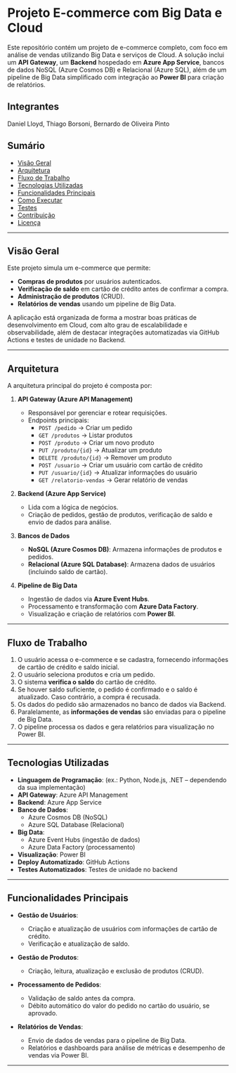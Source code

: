 # Projeto E-commerce com Big Data e Cloud

Este repositório contém um projeto de e-commerce completo, com foco em análise de vendas utilizando Big Data e serviços de Cloud. A solução inclui um **API Gateway**, um **Backend** hospedado em **Azure App Service**, bancos de dados NoSQL (Azure Cosmos DB) e Relacional (Azure SQL), além de um pipeline de Big Data simplificado com integração ao **Power BI** para criação de relatórios.

## Integrantes
Daniel Lloyd, Thiago Borsoni, Bernardo de Oliveira Pinto
## Sumário
- [Visão Geral](#visão-geral)
- [Arquitetura](#arquitetura)
- [Fluxo de Trabalho](#fluxo-de-trabalho)
- [Tecnologias Utilizadas](#tecnologias-utilizadas)
- [Funcionalidades Principais](#funcionalidades-principais)
- [Como Executar](#como-executar)
- [Testes](#testes)
- [Contribuição](#contribuição)
- [Licença](#licença)

---

## Visão Geral
Este projeto simula um e-commerce que permite:
- **Compras de produtos** por usuários autenticados.
- **Verificação de saldo** em cartão de crédito antes de confirmar a compra.
- **Administração de produtos** (CRUD).
- **Relatórios de vendas** usando um pipeline de Big Data.

A aplicação está organizada de forma a mostrar boas práticas de desenvolvimento em Cloud, com alto grau de escalabilidade e observabilidade, além de destacar integrações automatizadas via GitHub Actions e testes de unidade no Backend.

---

## Arquitetura
A arquitetura principal do projeto é composta por:
1. **API Gateway (Azure API Management)**  
   - Responsável por gerenciar e rotear requisições.
   - Endpoints principais:
     - `POST /pedido` → Criar um pedido  
     - `GET /produtos` → Listar produtos  
     - `POST /produto` → Criar um novo produto  
     - `PUT /produto/{id}` → Atualizar um produto  
     - `DELETE /produto/{id}` → Remover um produto  
     - `POST /usuario` → Criar um usuário com cartão de crédito  
     - `PUT /usuario/{id}` → Atualizar informações do usuário  
     - `GET /relatorio-vendas` → Gerar relatório de vendas  

2. **Backend (Azure App Service)**  
   - Lida com a lógica de negócios.
   - Criação de pedidos, gestão de produtos, verificação de saldo e envio de dados para análise.

3. **Bancos de Dados**  
   - **NoSQL (Azure Cosmos DB)**: Armazena informações de produtos e pedidos.  
   - **Relacional (Azure SQL Database)**: Armazena dados de usuários (incluindo saldo de cartão).

4. **Pipeline de Big Data**  
   - Ingestão de dados via **Azure Event Hubs**.  
   - Processamento e transformação com **Azure Data Factory**.  
   - Visualização e criação de relatórios com **Power BI**.

---

## Fluxo de Trabalho
1. O usuário acessa o e-commerce e se cadastra, fornecendo informações de cartão de crédito e saldo inicial.
2. O usuário seleciona produtos e cria um pedido.
3. O sistema **verifica o saldo** do cartão de crédito.
4. Se houver saldo suficiente, o pedido é confirmado e o saldo é atualizado. Caso contrário, a compra é recusada.
5. Os dados do pedido são armazenados no banco de dados via Backend.
6. Paralelamente, as **informações de vendas** são enviadas para o pipeline de Big Data.
7. O pipeline processa os dados e gera relatórios para visualização no Power BI.

---

## Tecnologias Utilizadas
- **Linguagem de Programação**: (ex.: Python, Node.js, .NET – dependendo da sua implementação)
- **API Gateway**: Azure API Management
- **Backend**: Azure App Service
- **Banco de Dados**:
  - Azure Cosmos DB (NoSQL)
  - Azure SQL Database (Relacional)
- **Big Data**:
  - Azure Event Hubs (ingestão de dados)
  - Azure Data Factory (processamento)
- **Visualização**: Power BI
- **Deploy Automatizado**: GitHub Actions
- **Testes Automatizados**: Testes de unidade no backend

---

## Funcionalidades Principais
- **Gestão de Usuários**:
  - Criação e atualização de usuários com informações de cartão de crédito.
  - Verificação e atualização de saldo.
  
- **Gestão de Produtos**:
  - Criação, leitura, atualização e exclusão de produtos (CRUD).

- **Processamento de Pedidos**:
  - Validação de saldo antes da compra.
  - Débito automático do valor do pedido no cartão do usuário, se aprovado.

- **Relatórios de Vendas**:
  - Envio de dados de vendas para o pipeline de Big Data.
  - Relatórios e dashboards para análise de métricas e desempenho de vendas via Power BI.

---


